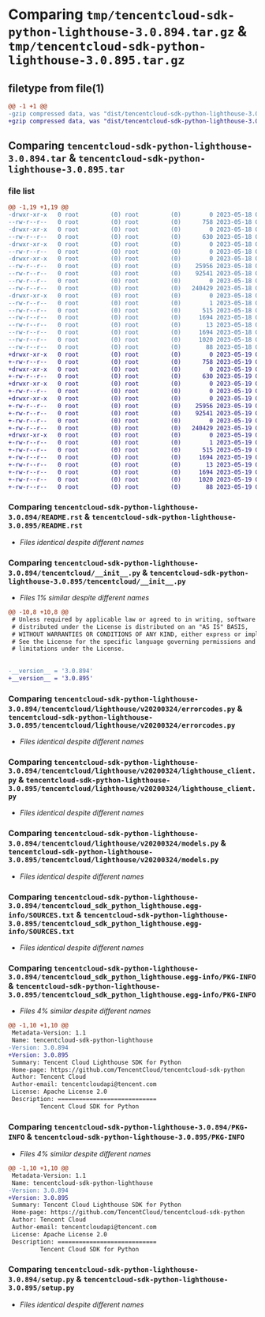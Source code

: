 # Comparing `tmp/tencentcloud-sdk-python-lighthouse-3.0.894.tar.gz` & `tmp/tencentcloud-sdk-python-lighthouse-3.0.895.tar.gz`

## filetype from file(1)

```diff
@@ -1 +1 @@
-gzip compressed data, was "dist/tencentcloud-sdk-python-lighthouse-3.0.894.tar", last modified: Thu May 18 00:29:45 2023, max compression
+gzip compressed data, was "dist/tencentcloud-sdk-python-lighthouse-3.0.895.tar", last modified: Fri May 19 02:54:25 2023, max compression
```

## Comparing `tencentcloud-sdk-python-lighthouse-3.0.894.tar` & `tencentcloud-sdk-python-lighthouse-3.0.895.tar`

### file list

```diff
@@ -1,19 +1,19 @@
-drwxr-xr-x   0 root         (0) root         (0)        0 2023-05-18 00:29:45.000000 tencentcloud-sdk-python-lighthouse-3.0.894/
--rw-r--r--   0 root         (0) root         (0)      758 2023-05-18 00:29:44.000000 tencentcloud-sdk-python-lighthouse-3.0.894/README.rst
-drwxr-xr-x   0 root         (0) root         (0)        0 2023-05-18 00:29:45.000000 tencentcloud-sdk-python-lighthouse-3.0.894/tencentcloud/
--rw-r--r--   0 root         (0) root         (0)      630 2023-05-18 00:29:44.000000 tencentcloud-sdk-python-lighthouse-3.0.894/tencentcloud/__init__.py
-drwxr-xr-x   0 root         (0) root         (0)        0 2023-05-18 00:29:45.000000 tencentcloud-sdk-python-lighthouse-3.0.894/tencentcloud/lighthouse/
--rw-r--r--   0 root         (0) root         (0)        0 2023-05-18 00:29:44.000000 tencentcloud-sdk-python-lighthouse-3.0.894/tencentcloud/lighthouse/__init__.py
-drwxr-xr-x   0 root         (0) root         (0)        0 2023-05-18 00:29:45.000000 tencentcloud-sdk-python-lighthouse-3.0.894/tencentcloud/lighthouse/v20200324/
--rw-r--r--   0 root         (0) root         (0)    25956 2023-05-18 00:29:44.000000 tencentcloud-sdk-python-lighthouse-3.0.894/tencentcloud/lighthouse/v20200324/errorcodes.py
--rw-r--r--   0 root         (0) root         (0)    92541 2023-05-18 00:29:44.000000 tencentcloud-sdk-python-lighthouse-3.0.894/tencentcloud/lighthouse/v20200324/lighthouse_client.py
--rw-r--r--   0 root         (0) root         (0)        0 2023-05-18 00:29:44.000000 tencentcloud-sdk-python-lighthouse-3.0.894/tencentcloud/lighthouse/v20200324/__init__.py
--rw-r--r--   0 root         (0) root         (0)   240429 2023-05-18 00:29:44.000000 tencentcloud-sdk-python-lighthouse-3.0.894/tencentcloud/lighthouse/v20200324/models.py
-drwxr-xr-x   0 root         (0) root         (0)        0 2023-05-18 00:29:45.000000 tencentcloud-sdk-python-lighthouse-3.0.894/tencentcloud_sdk_python_lighthouse.egg-info/
--rw-r--r--   0 root         (0) root         (0)        1 2023-05-18 00:29:45.000000 tencentcloud-sdk-python-lighthouse-3.0.894/tencentcloud_sdk_python_lighthouse.egg-info/dependency_links.txt
--rw-r--r--   0 root         (0) root         (0)      515 2023-05-18 00:29:45.000000 tencentcloud-sdk-python-lighthouse-3.0.894/tencentcloud_sdk_python_lighthouse.egg-info/SOURCES.txt
--rw-r--r--   0 root         (0) root         (0)     1694 2023-05-18 00:29:45.000000 tencentcloud-sdk-python-lighthouse-3.0.894/tencentcloud_sdk_python_lighthouse.egg-info/PKG-INFO
--rw-r--r--   0 root         (0) root         (0)       13 2023-05-18 00:29:45.000000 tencentcloud-sdk-python-lighthouse-3.0.894/tencentcloud_sdk_python_lighthouse.egg-info/top_level.txt
--rw-r--r--   0 root         (0) root         (0)     1694 2023-05-18 00:29:45.000000 tencentcloud-sdk-python-lighthouse-3.0.894/PKG-INFO
--rw-r--r--   0 root         (0) root         (0)     1020 2023-05-18 00:29:44.000000 tencentcloud-sdk-python-lighthouse-3.0.894/setup.py
--rw-r--r--   0 root         (0) root         (0)       88 2023-05-18 00:29:45.000000 tencentcloud-sdk-python-lighthouse-3.0.894/setup.cfg
+drwxr-xr-x   0 root         (0) root         (0)        0 2023-05-19 02:54:25.000000 tencentcloud-sdk-python-lighthouse-3.0.895/
+-rw-r--r--   0 root         (0) root         (0)      758 2023-05-19 02:54:25.000000 tencentcloud-sdk-python-lighthouse-3.0.895/README.rst
+drwxr-xr-x   0 root         (0) root         (0)        0 2023-05-19 02:54:25.000000 tencentcloud-sdk-python-lighthouse-3.0.895/tencentcloud/
+-rw-r--r--   0 root         (0) root         (0)      630 2023-05-19 02:54:25.000000 tencentcloud-sdk-python-lighthouse-3.0.895/tencentcloud/__init__.py
+drwxr-xr-x   0 root         (0) root         (0)        0 2023-05-19 02:54:25.000000 tencentcloud-sdk-python-lighthouse-3.0.895/tencentcloud/lighthouse/
+-rw-r--r--   0 root         (0) root         (0)        0 2023-05-19 02:54:25.000000 tencentcloud-sdk-python-lighthouse-3.0.895/tencentcloud/lighthouse/__init__.py
+drwxr-xr-x   0 root         (0) root         (0)        0 2023-05-19 02:54:25.000000 tencentcloud-sdk-python-lighthouse-3.0.895/tencentcloud/lighthouse/v20200324/
+-rw-r--r--   0 root         (0) root         (0)    25956 2023-05-19 02:54:25.000000 tencentcloud-sdk-python-lighthouse-3.0.895/tencentcloud/lighthouse/v20200324/errorcodes.py
+-rw-r--r--   0 root         (0) root         (0)    92541 2023-05-19 02:54:25.000000 tencentcloud-sdk-python-lighthouse-3.0.895/tencentcloud/lighthouse/v20200324/lighthouse_client.py
+-rw-r--r--   0 root         (0) root         (0)        0 2023-05-19 02:54:25.000000 tencentcloud-sdk-python-lighthouse-3.0.895/tencentcloud/lighthouse/v20200324/__init__.py
+-rw-r--r--   0 root         (0) root         (0)   240429 2023-05-19 02:54:25.000000 tencentcloud-sdk-python-lighthouse-3.0.895/tencentcloud/lighthouse/v20200324/models.py
+drwxr-xr-x   0 root         (0) root         (0)        0 2023-05-19 02:54:25.000000 tencentcloud-sdk-python-lighthouse-3.0.895/tencentcloud_sdk_python_lighthouse.egg-info/
+-rw-r--r--   0 root         (0) root         (0)        1 2023-05-19 02:54:25.000000 tencentcloud-sdk-python-lighthouse-3.0.895/tencentcloud_sdk_python_lighthouse.egg-info/dependency_links.txt
+-rw-r--r--   0 root         (0) root         (0)      515 2023-05-19 02:54:25.000000 tencentcloud-sdk-python-lighthouse-3.0.895/tencentcloud_sdk_python_lighthouse.egg-info/SOURCES.txt
+-rw-r--r--   0 root         (0) root         (0)     1694 2023-05-19 02:54:25.000000 tencentcloud-sdk-python-lighthouse-3.0.895/tencentcloud_sdk_python_lighthouse.egg-info/PKG-INFO
+-rw-r--r--   0 root         (0) root         (0)       13 2023-05-19 02:54:25.000000 tencentcloud-sdk-python-lighthouse-3.0.895/tencentcloud_sdk_python_lighthouse.egg-info/top_level.txt
+-rw-r--r--   0 root         (0) root         (0)     1694 2023-05-19 02:54:25.000000 tencentcloud-sdk-python-lighthouse-3.0.895/PKG-INFO
+-rw-r--r--   0 root         (0) root         (0)     1020 2023-05-19 02:54:25.000000 tencentcloud-sdk-python-lighthouse-3.0.895/setup.py
+-rw-r--r--   0 root         (0) root         (0)       88 2023-05-19 02:54:25.000000 tencentcloud-sdk-python-lighthouse-3.0.895/setup.cfg
```

### Comparing `tencentcloud-sdk-python-lighthouse-3.0.894/README.rst` & `tencentcloud-sdk-python-lighthouse-3.0.895/README.rst`

 * *Files identical despite different names*

### Comparing `tencentcloud-sdk-python-lighthouse-3.0.894/tencentcloud/__init__.py` & `tencentcloud-sdk-python-lighthouse-3.0.895/tencentcloud/__init__.py`

 * *Files 1% similar despite different names*

```diff
@@ -10,8 +10,8 @@
 # Unless required by applicable law or agreed to in writing, software
 # distributed under the License is distributed on an "AS IS" BASIS,
 # WITHOUT WARRANTIES OR CONDITIONS OF ANY KIND, either express or implied.
 # See the License for the specific language governing permissions and
 # limitations under the License.
 
 
-__version__ = '3.0.894'
+__version__ = '3.0.895'
```

### Comparing `tencentcloud-sdk-python-lighthouse-3.0.894/tencentcloud/lighthouse/v20200324/errorcodes.py` & `tencentcloud-sdk-python-lighthouse-3.0.895/tencentcloud/lighthouse/v20200324/errorcodes.py`

 * *Files identical despite different names*

### Comparing `tencentcloud-sdk-python-lighthouse-3.0.894/tencentcloud/lighthouse/v20200324/lighthouse_client.py` & `tencentcloud-sdk-python-lighthouse-3.0.895/tencentcloud/lighthouse/v20200324/lighthouse_client.py`

 * *Files identical despite different names*

### Comparing `tencentcloud-sdk-python-lighthouse-3.0.894/tencentcloud/lighthouse/v20200324/models.py` & `tencentcloud-sdk-python-lighthouse-3.0.895/tencentcloud/lighthouse/v20200324/models.py`

 * *Files identical despite different names*

### Comparing `tencentcloud-sdk-python-lighthouse-3.0.894/tencentcloud_sdk_python_lighthouse.egg-info/SOURCES.txt` & `tencentcloud-sdk-python-lighthouse-3.0.895/tencentcloud_sdk_python_lighthouse.egg-info/SOURCES.txt`

 * *Files identical despite different names*

### Comparing `tencentcloud-sdk-python-lighthouse-3.0.894/tencentcloud_sdk_python_lighthouse.egg-info/PKG-INFO` & `tencentcloud-sdk-python-lighthouse-3.0.895/tencentcloud_sdk_python_lighthouse.egg-info/PKG-INFO`

 * *Files 4% similar despite different names*

```diff
@@ -1,10 +1,10 @@
 Metadata-Version: 1.1
 Name: tencentcloud-sdk-python-lighthouse
-Version: 3.0.894
+Version: 3.0.895
 Summary: Tencent Cloud Lighthouse SDK for Python
 Home-page: https://github.com/TencentCloud/tencentcloud-sdk-python
 Author: Tencent Cloud
 Author-email: tencentcloudapi@tencent.com
 License: Apache License 2.0
 Description: ============================
         Tencent Cloud SDK for Python
```

### Comparing `tencentcloud-sdk-python-lighthouse-3.0.894/PKG-INFO` & `tencentcloud-sdk-python-lighthouse-3.0.895/PKG-INFO`

 * *Files 4% similar despite different names*

```diff
@@ -1,10 +1,10 @@
 Metadata-Version: 1.1
 Name: tencentcloud-sdk-python-lighthouse
-Version: 3.0.894
+Version: 3.0.895
 Summary: Tencent Cloud Lighthouse SDK for Python
 Home-page: https://github.com/TencentCloud/tencentcloud-sdk-python
 Author: Tencent Cloud
 Author-email: tencentcloudapi@tencent.com
 License: Apache License 2.0
 Description: ============================
         Tencent Cloud SDK for Python
```

### Comparing `tencentcloud-sdk-python-lighthouse-3.0.894/setup.py` & `tencentcloud-sdk-python-lighthouse-3.0.895/setup.py`

 * *Files identical despite different names*


